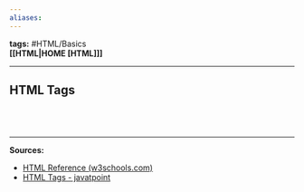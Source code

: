 ```yaml
---
aliases:
---
```

**tags:** #HTML/Basics  
**[[HTML|HOME [HTML]]]**

---
## HTML Tags

# 

<br>

---
**Sources:**
- [HTML Reference (w3schools.com)](https://www.w3schools.com/TAGS/default.asp)
- [HTML Tags - javatpoint](https://www.javatpoint.com/html-tags)